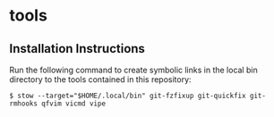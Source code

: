 # tools

## Installation Instructions

Run the following command to create symbolic links in the local bin directory
to the tools contained in this repository:

```
$ stow --target="$HOME/.local/bin" git-fzfixup git-quickfix git-rmhooks qfvim vicmd vipe
```
